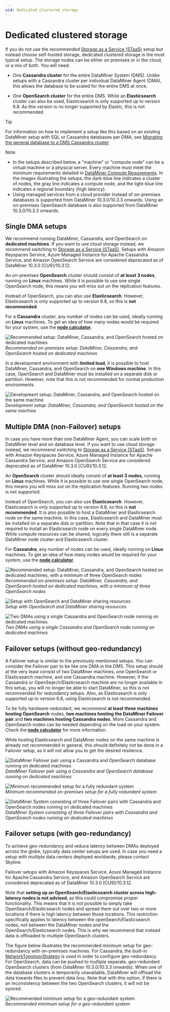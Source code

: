 ```yaml
---
uid: Dedicated_clustered_storage
---
```


# Dedicated clustered storage

If you do not use the recommended [Storage as a Service (STaaS)](xref:STaaS) setup but instead choose self-hosted storage, dedicated clustered storage is the most typical setup. The storage nodes can be either on premises or in the cloud, or a mix of both. You will need:

- One **Cassandra cluster** for the entire DataMiner System (DMS). Unlike setups with a Cassandra cluster per individual DataMiner Agent (DMA), this allows the database to be scaled for the entire DMS at once.

- One **OpenSearch cluster** for the entire DMS. While an **Elasticsearch** cluster can also be used, Elasticsearch is only supported up to version 6.8. As this version is no longer supported by Elastic, this is not recommended.

> [!TIP]
> For information on how to implement a setup like this based on an existing DataMiner setup with SQL or Cassandra databases per DMA, see [Migrating the general database to a DMS Cassandra cluster](xref:Migrating_the_general_database_to_a_DMS_Cassandra_cluster)

> [!NOTE]
>
> - In the setups described below, a "machine" or "compute node" can be a virtual machine or a physical server. Every machine must meet the minimum requirements detailed in [DataMiner Compute Requirements](xref:DataMiner_Compute_Requirements). In the images illustrating the setups, the dark-blue line indicates a cluster of nodes, the gray line indicates a compute node, and the light-blue line indicates a regional boundary (high latency).
> - Using managed services from a cloud provider instead of on-premises databases is supported from DataMiner 10.3.0/10.3.3 onwards. Using an on-premises OpenSearch database is also supported from DataMiner 10.3.0/10.3.3 onwards.

## Single DMA setups

We recommend running DataMiner, Cassandra, and OpenSearch on **dedicated machines**. If you want to use cloud storage instead, we recommend switching to [Storage as a Service (STaaS)](xref:STaaS). Setups with Amazon Keyspaces Service, Azure Managed Instance for Apache Cassandra Service, and Amazon OpenSearch Service are considered deprecated as of DataMiner 10.3.0 [CU9]/10.3.12.

An on-premises **OpenSearch** cluster should consist of **at least 3 nodes**, running on **Linux** machines. While it is possible to use one single OpenSearch node, this means you will miss out on the replication features.

Instead of OpenSearch, you can also use **Elasticsearch**. However, Elasticsearch is only supported up to version 6.8, so this is **not recommended**.

For a **Cassandra** cluster, any number of nodes can be used, ideally running on **Linux** machines. To get an idea of how many nodes would be required for your system, use the [**node calculator**](https://community.dataminer.services/calculator/).

![Recommended setup: DataMiner, Cassandra, and OpenSearch hosted on dedicated machines](~/user-guide/images/Recommended-Setup-1.png)<br>
*Recommended on-premises setup: DataMiner, Cassandra, and OpenSearch hosted on dedicated machines*

In a development environment with **limited load**, it is possible to host DataMiner, Cassandra, and OpenSearch on **one Windows machine**. In this case, OpenSearch and DataMiner must be installed on a separate disk or partition. However, note that this is not recommended for normal production environments.

![Development setup: DataMiner, Cassandra, and OpenSearch hosted on the same machine](~/user-guide/images/Development-setup-DataMiner-Cassandra-and-OpenSearch.png)<br>
*Development setup: DataMiner, Cassandra, and OpenSearch hosted on the same machine*

## Multiple DMA (non-Failover) setups

In case you have more than one DataMiner Agent, you can scale both on DataMiner level and on database level. If you want to use cloud storage instead, we recommend switching to [Storage as a Service (STaaS)](xref:STaaS). Setups with Amazon Keyspaces Service, Azure Managed Instance for Apache Cassandra Service, and Amazon OpenSearch Service are considered deprecated as of DataMiner 10.3.0 [CU9]/10.3.12.

An **OpenSearch** cluster should ideally consist of **at least 3 nodes**, running on **Linux** machines. While it is possible to use one single OpenSearch node, this means you will miss out on the replication features. Running two nodes is not supported.

Instead of OpenSearch, you can also use **Elasticsearch**. However, Elasticsearch is only supported up to version 6.8, so this is **not recommended**. It is also possible to host a DataMiner and Elasticsearch node on the same machine. In this case, Elasticsearch and DataMiner must be installed on a separate disk or partition. Note that in that case it is not required to install an Elasticsearch node on every single DataMiner node. While compute resources can be shared, logically there still is a separate DataMiner node cluster and Elasticsearch cluster.

For **Cassandra**, any number of nodes can be used, ideally running on **Linux** machines. To get an idea of how many nodes would be required for your system, use the [**node calculator**](https://community.dataminer.services/calculator/).

![Recommended setup: DataMiner, Cassandra, and OpenSearch hosted on dedicated machines, with a minimum of three OpenSearch nodes](~/user-guide/images/Recommended-Setup-2.png)<br>
*Recommended on-premises setup: DataMiner, Cassandra, and OpenSearch hosted on dedicated machines, with a minimum of three OpenSearch nodes*

![Setup with OpenSearch and DataMiner sharing resources](~/user-guide/images/OpenSearch-DataMiner-sharing-resources.png)<br>
*Setup with OpenSearch and DataMiner sharing resources*

![Two DMAs using a single Cassandra and OpenSearch node running on dedicated machines](~/user-guide/images/Single-Cassandra-and-OpenSearch-node.png)<br>
*Two DMAs using a single Cassandra and OpenSearch node running on dedicated machines*

## Failover setups (without geo-redundancy)

A Failover setup is similar to the previously mentioned setups. You can consider the Failover pair to be like one DMA in the DMS. This setup should at the very least consist of two DataMiner machines, one OpenSearch or Elasticsearch machine, and one Cassandra machine. However, if the Cassandra or OpenSearch/Elasticsearch machine are no longer available in this setup, you will no longer be able to start DataMiner, so this is not recommended for redundancy setups. Also, as Elasticsearch is only supported up to version 6.8, using Elasticsearch is not recommended.

To be fully hardware-redundant, we recommend **at least three machines hosting OpenSearch** nodes, **two machines hosting the DataMiner Failover pair** and **two machines hosting Cassandra nodes**. More Cassandra and OpenSearch nodes can be needed depending on the load on your system. Check the [**node calculator**](https://community.dataminer.services/calculator/) for more information.

While hosting Elasticsearch and DataMiner nodes on the same machine is already not recommended in general, this should definitely not be done in a Failover setup, as it will not allow you to get the desired resilience.

![DataMiner Failover pair using a Cassandra and OpenSearch database running on dedicated machines](~/user-guide/images/Failover-pair-Cassandra-and-OpenSearch.png)<br>
*DataMiner Failover pair using a Cassandra and OpenSearch database running on dedicated machines*

![Minimum recommended setup for a fully redundant system](~/user-guide/images/Min-recom-setup-fully-redundant.png)<br>
*Minimum recommended on-premises setup for a fully redundant system*

![DataMiner System consisting of three Failover pairs with Cassandra and OpenSearch nodes running on dedicated machines](~/user-guide/images/3-Failover-pairs-Cassandra-and-OpenSearch.png)<br>
*DataMiner System consisting of three Failover pairs with Cassandra and OpenSearch nodes running on dedicated machines*

## Failover setups (with geo-redundancy)

To achieve geo-redundancy and reduce latency between DMAs deployed across the globe, typically data center setups are used. In case you need a setup with multiple data centers deployed worldwide, please contact Skyline.

Failover setups with Amazon Keyspaces Service, Azure Managed Instance for Apache Cassandra Service, and Amazon OpenSearch Service are considered deprecated as of DataMiner 10.3.0 [CU9]/10.3.12.

Note that **setting up an OpenSearch/Elasticsearch cluster across high-latency nodes is not advised**, as this could compromise proper functionality. This means that it is not possible to simply take OpenSearch/Elasticsearch nodes and spread them out over two or more locations if there is high latency between those locations. This restriction specifically applies to latency between the openSearch/Elasticsearch nodes, not between the DataMiner nodes and the OpenSearch/Elasticsearch nodes. This is why we recommend that instead data is offloaded to multiple OpenSearch clusters.

The figure below illustrates the recommended minimum setup for geo-redundancy with on-premises machines. For Cassandra, the built-in [NetworkTopologyStrategy](https://cassandra.apache.org/doc/4.0/cassandra/cql/ddl.html#networktopologystrategy) is used in order to configure geo-redundancy. For OpenSearch, data can be pushed to multiple separate, geo-redundant OpenSearch clusters (from DataMiner 10.3.0/10.3.3 onwards). When one of the database clusters is temporarily unavailable, DataMiner will offload the data towards files to prevent data loss. Note that with this option, if there is an inconsistency between the two OpenSearch clusters, it will not be synced.

![Recommended minimum setup for a geo-redundant system](~/user-guide/images/setup-for-a-geo-redundant-system.png)<br>
*Recommended minimum setup for a geo-redundant system*
